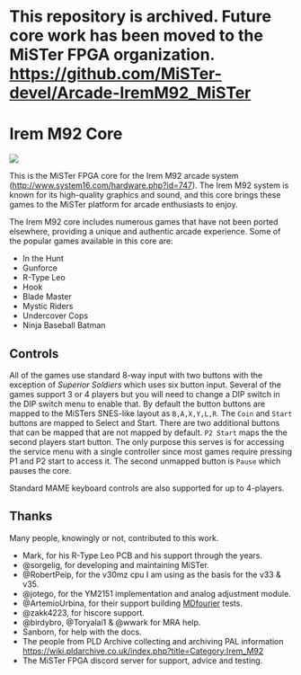 # This repository is archived. Future core work has been moved to the MiSTer FPGA organization. https://github.com/MiSTer-devel/Arcade-IremM92_MiSTer


# Irem M92 Core

![](docs/header-small.png)

This is the MiSTer FPGA core for the Irem M92 arcade system (http://www.system16.com/hardware.php?id=747). The Irem M92 system is known for its high-quality graphics and sound, and this core brings these games to the MiSTer platform for arcade enthusiasts to enjoy.

The Irem M92 core includes numerous games that have not been ported elsewhere, providing a unique and authentic arcade experience. Some of the popular games available in this core are:

- In the Hunt
- Gunforce
- R-Type Leo
- Hook
- Blade Master
- Mystic Riders
- Undercover Cops
- Ninja Baseball Batman

## Controls
All of the games use standard 8-way input with two buttons with the exception of *Superior Soldiers* which uses six button input. Several of the games support 3 or 4 players but you will need to change a DIP switch in the DIP switch menu to enable that. By default the button buttons are mapped to the MiSTers SNES-like layout as `B,A,X,Y,L,R`. The `Coin` and `Start` buttons are mapped to Select and Start. There are two additional buttons that can be mapped that are not mapped by default. `P2 Start` maps the the second players start button. The only purpose this serves is for accessing the service menu with a single controller since most games require pressing P1 and P2 start to access it. The second unmapped button is `Pause` which pauses the core.

Standard MAME keyboard controls are also supported for up to 4-players.


## Thanks
Many people, knowingly or not, contributed to this work.
- Mark, for his R-Type Leo PCB and his support through the years.
- @sorgelig, for developing and maintaining MiSTer.
- @RobertPeip, for the v30mz cpu I am using as the basis for the v33 & v35.
- @jotego, for the YM2151 implementation and analog adjustment module.
- @ArtemioUrbina, for their support building [MDfourier](https://junkerhq.net/MDFourier/) tests.
- @zakk4223, for hiscore support.
- @birdybro, @Toryalai1 & @wwark for MRA help.
- Sanborn, for help with the docs.
- The people from PLD Archive collecting and archiving PAL information https://wiki.pldarchive.co.uk/index.php?title=Category:Irem_M92
- The MiSTer FPGA discord server for support, advice and testing.


